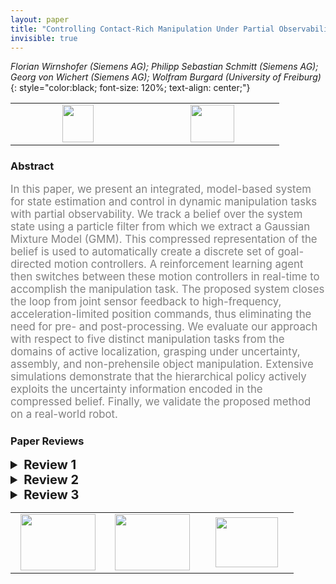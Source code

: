 ```yaml
---
layout: paper
title: "Controlling Contact-Rich Manipulation Under Partial Observability"
invisible: true
---
```

*Florian Wirnshofer (Siemens AG); Philipp Sebastian Schmitt (Siemens AG); Georg von Wichert (Siemens AG); Wolfram Burgard (University of Freiburg)*
{: style="color:black; font-size: 120%; text-align: center;"}

<table width="20%"> <tr>
<td style="width: 20%; text-align: center;"><a href="123"><img src="{{ site.baseurl }}/images/paper_link.png"
width = "50"  height = "60"/> </a> </td>

<td style="width: 20%; text-align: center;"><a href="nan"><img src="{{ site.baseurl }}/images/pheedloop_link.png"
width = "70"  height = "60"/> </a> </td>

</tr></table>

### Abstract
<html><p style="color:gray; font-size: 120%; text-align: justified;">
In this paper, we present an integrated, model-based system for state estimation and control in dynamic manipulation tasks with partial observability. We track a belief over the system state using a particle filter from which we extract a Gaussian Mixture Model (GMM). This compressed representation of the belief is used to automatically create a discrete set of goal-directed motion controllers. A reinforcement learning agent then switches between these motion controllers in real-time to accomplish the manipulation task. The proposed system closes the loop from joint sensor feedback to high-frequency, acceleration-limited position commands, thus eliminating the need for pre- and post-processing.  We evaluate our approach with respect to five distinct manipulation tasks from the domains of active localization, grasping under uncertainty, assembly, and non-prehensile object manipulation. Extensive simulations demonstrate that the hierarchical policy actively exploits the uncertainty information encoded in the compressed belief. Finally, we validate the proposed method on a real-world robot.

</p></html>

### Paper Reviews
<details><summary style="font-size:20px;"><b> Review 1</b></summary>
<p style="color:gray; font-size: 120%; text-align: justified;">
In this paper, the authors propose an integrated system for state estimation and  control in dynamic manipulation tasks with partial observability. The system is provided only with an initial belief of the state at the starting time and, then, only joint states are received as feedback.  The pipeline they designed consisted of the following steps: 1) they track the belief over the system state using a particle filter; 2) they compressed the belief in a GMM model; 3) they use the GMM model to automatically create a discrete set of goal-directed motion controllers; 3) they finally use RL to learn a high-level switcher which selects the low-level motion controllers.Even though the results are interesting and promising, the paper is not clear and lacks of explanation in several points.For this reason, I'm not convinced about the usefulness and relevance of the proposed method, in that it sounds over complicated and not so clear. I think a better shape of the paper would help in evaluating the contributions better.Here after, I'll give more detailed feedback on each section.Abstract:In my opinion, saying immediately why the environment is partially observable would value the paper much more.In general, the authors never say explicitly why the system is PO, making the reading not to clear at a first glance.Introduction:Again, also here the PO is not properly explained. It seems the authors attribute the PO to the fact that the system has high-dimensional state and action space, nonlinear dynamics, multimodal distributions and real-time constraints, while it is instead because the only feedback is given by the joint states. Even though this is written, it's not explained properly.Also, what does this sentence mean: "Our system considers the full state space of objects"?Related work:This section includes several works although they are presented in a confusing way in my opinion. A better guiding thread of the speech would improve this section a lot.Problem formulation and background:I would not highlight the richness in contact of the considered manipulation tasks. All manipulation tasks require contact with the object and, in particular, the ones addressed in this paper do not require so much contact, in that they mostly consist of pushing tasks.Controlling manipulation under uncertainty:In section C., the authors do not explain how the low-level Cartesian controllers are generated, although this seems to be the central contribution. In my opinion, equations (8) and (9) make the reader loose the focus. I would rather explain more why acceleration-resolved controllers are advantageous since it is not clear enough from the authors' explanation.Also the reinforcement learning setting in section D. is not very well explained.Implementation and results:The authors should justify more why they use that RL particular training, instead of relying on more standard ways of training policies.The benchmarks problems chosen for the evaluation are very nice and challenging.Results are good and pretty clear, even though Fig. 8 could be either explained better or replaced with another kind of plot, since it is not very intuitive. Regarding the real world evaluation, more details would be required to better evaluate the quality of the results. Also, is the evaluation executed as zero-shot transfer? Mentioning that would be clearer.Discussion:It's good to read that the authors are aware of some of the limitations of their work.
</p> </details>

<details><summary style="font-size:20px;"><b> Review 2</b></summary>
<p style="color:gray; font-size: 120%; text-align: justified;">
The paper proposes an interesting approach to the challenging problem of hierarchical learning in manipulation. The approach is well demonstrated in the experimental section and the belief-space formulation is interesting and sets the contribution apart from other techniques. I also enjoyed the introduction section and thought that the related work section was comprehensive.I have three comments that I believe may improve the paper. First, in section III.B. the authors mention that z_t is the only feedback observation, denoting the noisy measurements of the states of the robot and does not include the object. However, in the following subsections the particle filtering and belief propagation algorithms operate on the uncertainty of the object. There is some disconnect here and the wording/explanation could be clarified here. Following on this point, the approach depends on an a priori specific number of Gaussian Mixtures to collapse the particles used to propagate belief, but there is no explicit mention/ablation of the effect of variation of their count. There is also an implicit assumption that objects can be detected, counted, and tracked which would could be made explicit early on in the paper. This is a sharp distinction w.r.t. to other approaches that operate on the raw sensory data.Second, particle depletion seems to be a significant challenge w.r.t. the approach. Particle depletion is commonly encountered in state-estimation, and the paper takes one approach to injecting particles in the physics representations to attempt to fix this issue. This is a solid idea. In the experimental section, the authors attribute some loss in performance to this issue but it appears that this was not the case in the simulation studies. If this is the case, why does particle depletion play a bigger role in real experiments? Any guesses would be extremely helpful to others deploying this or similar approaches.Third, there is no clear explanation on how the t_i targets for each component policy are chosen w.r.t. to the GMM beliefs of the objects in the scene. There seems to be some hand-engineering here such as making sure contact-free motion is executed before the robot pushes the object. If this is the case, there should be a clarification in the text alongside a more explicit explanation of determining t_i. It would be interesting to see the effect of ablation for these choices on the performance of the approach given a fixed task.
</p> </details>

<details><summary style="font-size:20px;"><b> Review 3</b></summary>
<p style="color:gray; font-size: 120%; text-align: justified;">
While the interesting proposed frame work, the evaluation (especially experimental) is not enough. Rather, while the authors performed some elemental experiment, it seems that it is difficult to implement the proposed method to the real experiment. The contact condition will be very different between simulation and experiment. Moreover, the effect of sensor noise is included in the real experiment (although the simulation is nicely performed). This is especially be crucial under nonprehensile manipulation. Justification of the compressed expression of the particle filter is not enough.  
</p> </details>

<table width="100%"><tr><td style="width: 30%; text-align: center;"><a href="{{ site.baseurl }}/program/papers/22"> <img src="{{ site.baseurl }}/images/previous_icon.png" width = "120"  height = "90"/> </a> </td>

<td style="width: 30%; text-align: center;"><a href="{{ site.baseurl }}/program/papers"> <img src="{{ site.baseurl }}/images/overview_icon.png" width = "120"  height = "90"/> </a> </td> 

<td style="width: 30%; text-align: center;"><a href="{{ site.baseurl }}/program/papers/24"> <img src="{{ site.baseurl }}/images/next_icon.png" width = "100"  height = "80"/> </a> </td> 

</tr></table>

